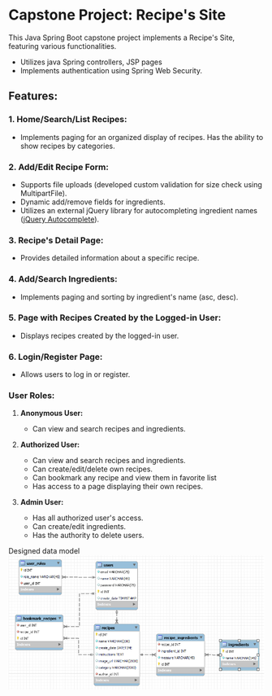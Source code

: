 # Capstone Project: Recipe's Site

This Java Spring Boot capstone project implements a Recipe's Site, featuring various functionalities. 

- Utilizes java Spring controllers, JSP pages
- Implements authentication using Spring Web Security.

## Features:

### 1. Home/Search/List Recipes:
- Implements paging for an organized display of recipes. Has the ability to show recipes by categories.

### 2. Add/Edit Recipe Form:
- Supports file uploads (developed custom validation for size check using MultipartFile).
- Dynamic add/remove fields for ingredients.
- Utilizes an external jQuery library for autocompleting ingredient names ([jQuery Autocomplete](https://api.jqueryui.com/autocomplete/)).

### 3. Recipe's Detail Page:
- Provides detailed information about a specific recipe.

### 4. Add/Search Ingredients:
- Implements paging and sorting by ingredient's name (asc, desc).

### 5. Page with Recipes Created by the Logged-in User:
- Displays recipes created by the logged-in user.

### 6. Login/Register Page:
- Allows users to log in or register.

### User Roles:

1. **Anonymous User:**
    - Can view and search recipes and ingredients.

2. **Authorized User:**
    - Can view and search recipes and ingredients.
    - Can create/edit/delete own recipes.
    - Can bookmark any recipe and view them in favorite list  
    - Has access to a page displaying their own recipes.

3. **Admin User:**
    - Has all authorized user's access.
    - Can create/edit ingredients.
    - Has the authority to delete users.

Designed data model
![img.png](img.png)
